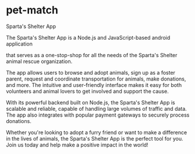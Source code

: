 # pet-match
Sparta's Shelter App

The Sparta's Shelter App is a Node.js and JavaScript-based android application 

that serves as a one-stop-shop for all the needs of the Sparta's Shelter animal rescue organization.

The app allows users to browse and adopt animals, sign up as a foster parent, request and coordinate transportation for animals,
make donations, and more. The intuitive and user-friendly interface makes it easy for both volunteers and animal lovers to get involved and support the cause.

With its powerful backend built on Node.js, the Sparta's Shelter App is scalable and reliable, capable of handling large volumes of traffic and data. 
The app also integrates with popular payment gateways to securely process donations.

Whether you're looking to adopt a furry friend or want to make a difference in the lives of animals, the Sparta's Shelter App is the perfect tool for you. 
Join us today and help make a positive impact in the world!
